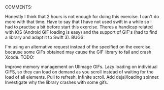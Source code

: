 COMMENTS:

Honestly I think that 2 hours is not enough for doing this exercise. I can't do more with that time.
Have to say that I have not used swift in a while so I had to practise a bit before start this exercise.
Theres a handicap related with iOS (Android GIF loading is easy) and the support of GIF's (had to find a library and adapt it to Swift 3).
BUGS:

I'm using an alternative request instead of the specified on the exercise, because some GIFs obtained may cause the GIF library to fail and crash Xcode.
TODO:

Improve memory management on UIImage GIFs.
Lazy loading on individual GIFS, so they can load on demand as you scroll instead of waiting for the load of all elements.
Pull to refresh.
Infinite scroll.
Add dejal/loading spinner.
Investigate why the library crashes with some gifs.
